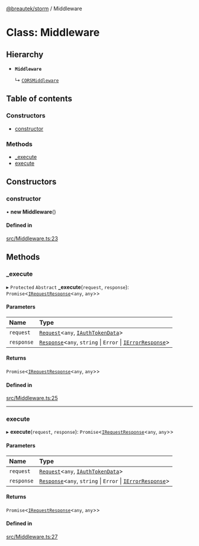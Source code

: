 [@breautek/storm](../README.md) / Middleware

# Class: Middleware

## Hierarchy

- **`Middleware`**

  ↳ [`CORSMiddleware`](CORSMiddleware.md)

## Table of contents

### Constructors

- [constructor](Middleware.md#constructor)

### Methods

- [\_execute](Middleware.md#_execute)
- [execute](Middleware.md#execute)

## Constructors

### constructor

• **new Middleware**()

#### Defined in

[src/Middleware.ts:23](https://github.com/breautek/storm/blob/eca48f5/src/Middleware.ts#L23)

## Methods

### \_execute

▸ `Protected` `Abstract` **_execute**(`request`, `response`): `Promise`<[`IRequestResponse`](../interfaces/IRequestResponse.md)<`any`, `any`\>\>

#### Parameters

| Name | Type |
| :------ | :------ |
| `request` | [`Request`](Request.md)<`any`, [`IAuthTokenData`](../interfaces/IAuthTokenData.md)\> |
| `response` | [`Response`](Response.md)<`any`, `string` \| `Error` \| [`IErrorResponse`](../interfaces/IErrorResponse.md)\> |

#### Returns

`Promise`<[`IRequestResponse`](../interfaces/IRequestResponse.md)<`any`, `any`\>\>

#### Defined in

[src/Middleware.ts:25](https://github.com/breautek/storm/blob/eca48f5/src/Middleware.ts#L25)

___

### execute

▸ **execute**(`request`, `response`): `Promise`<[`IRequestResponse`](../interfaces/IRequestResponse.md)<`any`, `any`\>\>

#### Parameters

| Name | Type |
| :------ | :------ |
| `request` | [`Request`](Request.md)<`any`, [`IAuthTokenData`](../interfaces/IAuthTokenData.md)\> |
| `response` | [`Response`](Response.md)<`any`, `string` \| `Error` \| [`IErrorResponse`](../interfaces/IErrorResponse.md)\> |

#### Returns

`Promise`<[`IRequestResponse`](../interfaces/IRequestResponse.md)<`any`, `any`\>\>

#### Defined in

[src/Middleware.ts:27](https://github.com/breautek/storm/blob/eca48f5/src/Middleware.ts#L27)
